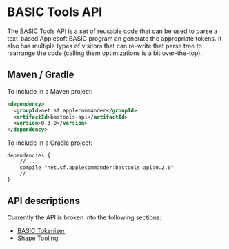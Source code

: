 # BASIC Tools API

The BASIC Tools API is a set of reusable code that can be used to parse a text-based Applesoft BASIC program an generate the appropriate tokens.  It also has multiple types of visitors that can re-write that parse tree to rearrange the code (calling them optimizations is a bit over-the-top).

## Maven / Gradle

To include in a Maven project:

```xml
<dependency>
  <groupId>net.sf.applecommander</groupId>
  <artifactId>bastools-api</artifactId>
  <version>0.3.0</version>
</dependency>
```

To include in a Gradle project:

```
dependencies {
    // ...
    compile "net.sf.applecommander:bastools-api:0.2.0"
    // ...
}
```

## API descriptions

Currently the API is broken into the following sections:

* [BASIC Tokenizer](README-TOKENIZER.md)
* [Shape Tooling](README-SHAPES.md)
